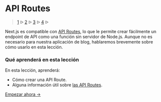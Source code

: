 # API Routes

> [1](./1.md) &#5125; [2](./2.md) &#5125; [3](./3.md) &#5125; [4](./4.md) &#5125;

Next.js es compatible con [API Routes](https://nextjs.org/docs/api-routes/introduction), lo que le permite crear fácilmente un endpoint de API como una función sin servidor de Node.js. Aunque no es necesario para nuestra aplicación de blog, hablaremos brevemente sobre cómo usarlo en esta lección.

### Qué aprenderá en esta lección

En esta lección, aprenderá:

- Cómo crear una API Route.
- Alguna información útil sobre [las API Routes](https://nextjs.org/docs/api-routes/introduction).

[Empezar ahora &#8594;](./2.md)